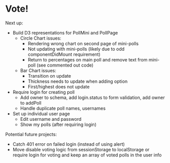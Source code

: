 # Vote!

Next up:

* Build D3 representations for PollMini and PollPage
	* Circle Chart issues:
		* Rendering wrong chart on second page of mini-polls
		* Not updating with mini-polls (likely due to odd componentDidMount requirement)
		* Return to percentages on main poll and remove text from mini-poll (see commented out code)
	* Bar Chart issues:
		* Transition on update
		* Thickness needs to update when adding option
		* First/highest does not update
* Require login for creating poll
	* Add owner to schema, add login.status to form validation, add owner to addPoll
	* Handle duplicate poll names, usernames
* Set up individual user page
	* Edit username and password
	* Show my polls (after requiring login)

Potential future projects:

* Catch 401 error on failed login (instead of using alert)
* Move disable voting logic from sessionStorage to localStorage or require login for voting and keep an array of voted polls in the user info
